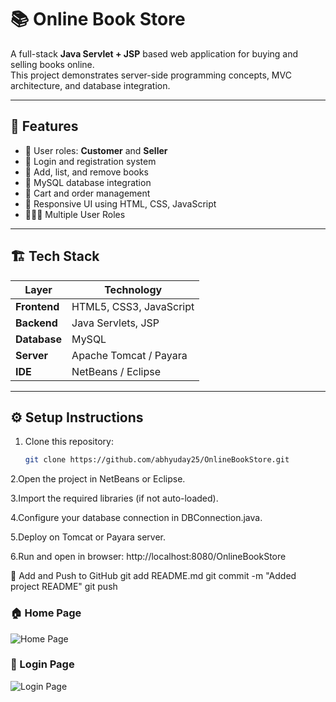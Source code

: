 # 📚 Online Book Store

A full-stack **Java Servlet + JSP** based web application for buying and selling books online.  
This project demonstrates server-side programming concepts, MVC architecture, and database integration.

---

## 🚀 Features

- 👥 User roles: **Customer** and **Seller**
- 🔐 Login and registration system
- 📖 Add, list, and remove books
- 💾 MySQL database integration
- 🛒 Cart and order management
- 🎨 Responsive UI using HTML, CSS, JavaScript
- 👨🏻‍💻 Multiple User Roles

---

## 🏗️ Tech Stack

| Layer | Technology |
|--------|-------------|
| **Frontend** | HTML5, CSS3, JavaScript |
| **Backend** | Java Servlets, JSP |
| **Database** | MySQL |
| **Server** | Apache Tomcat / Payara |
| **IDE** | NetBeans / Eclipse |

---

## ⚙️ Setup Instructions

1. Clone this repository:
   ```bash
   git clone https://github.com/abhyuday25/OnlineBookStore.git

2.Open the project in NetBeans or Eclipse.

3.Import the required libraries (if not auto-loaded).

4.Configure your database connection in DBConnection.java.

5.Deploy on Tomcat or Payara server.

6.Run and open in browser: http://localhost:8080/OnlineBookStore


🧩 Add and Push to GitHub
 git add README.md
 git commit -m "Added project README"
 git push

### 🏠 Home Page
![Home Page](https://raw.githubusercontent.com/abhyuday25/OnlineBookStore/main/assests/homepage.jpg)

### 🔐 Login Page
![Login Page](https://raw.githubusercontent.com/abhyuday25/OnlineBookStore/main/assests/login.jpg)